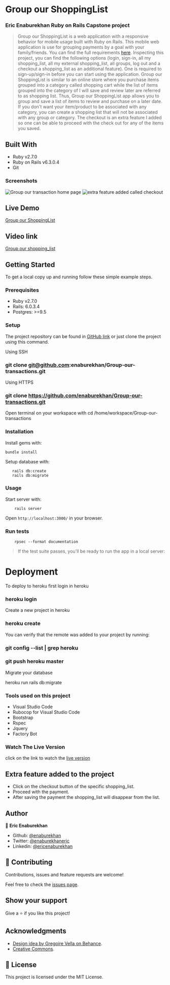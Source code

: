 # Group our ShoppingList

### Eric Enaburekhan Ruby on Rails Capstone project

> Group our ShoppingList is a web application with a responsive behavior for mobile usage built with Ruby on Rails. This mobile web application is use for grouping payments by a goal with your family/friends. You can find the full requirements [here](https://www.notion.so/Group-our-transactions-ccea2b6642664540a70de9f30bdff4ce). Inspecting this project, you can find the following options (login, sign-in, all my shopping_list, all my external shopping_list, all groups, log out and a checkout a shopping_list as an additional feature).
One is required to sign-up/sign-in before you can start using the application. Group our ShoppingList is similar to an online store where you purchase items grouped into a category called shopping cart while the list of items grouped into the category of I will save and review later are referred to as shopping list. Thus, Group our ShoppingList app allows you to group and save a list of items to review and purchase on a later date.
If you don't want your item/product to be associated with any category, you can create a shopping list that will not be associated with any group or category. The checkout is an extra feature I added so one can be able to proceed with the check out for any of the items you saved. 

## Built With

- Ruby v2.7.0
- Ruby on Rails v6.3.0.4
- Git

### Screenshots
<p float = 'left'>
    <img src="img/sign-up.png" alt="Group our transaction home page">
    <img src="img/checkout-page.png" alt="extra feature added called checkout">
</p>

## Live Demo

[Group our ShoppingList](https://enaburekhan-shoppinglist-app.herokuapp.com/)

## Video link
[Group our shopping_list](https://www.loom.com/share/72e6ba867cb648f6b5986a878ee4048d)


## Getting Started

To get a local copy up and running follow these simple example steps.

### Prerequisites

- Ruby v2.7.0
- Rails: 6.0.3.4
- Postgres: >=9.5

### Setup   

The project repository can be found in [GitHub link](https://github.com/enaburekhan/Group-our-transactions/tree/feature-branch) or just clone the project using this command.

Using SSH 

### git clone  git@github.com:enaburekhan/Group-our-transactions.git

Using HTTPS

### git clone  https://github.com/enaburekhan/Group-our-transactions.git

Open terminal on your workspace with
cd /home/workspace/Group-our-transactions

### Installation

Install gems with:

```
bundle install
```

Setup database with:

```
   rails db:create
   rails db:migrate
```

### Usage   

Start server with:

```
    rails server
```

Open `http://localhost:3000/` in your browser.

### Run tests

```
    rpsec --format documentation
```

> If the test suite passes, you'll be ready to run the app in a local server:

# Deployment
To deploy to heroku first login in heroku

### heroku login
Create a new project in heroku

### heroku create
You can verify that the remote was added to your project by running:

### git config --list | grep heroku 
### git push heroku master
Migrate your database

heroku run rails db:migrate

### Tools used on this project
- Visual Studio Code
- Rubocop for Visual Studio Code
- Bootstrap
- Rspec
- Jquery
- Factory Bot

### Watch The Live Version
click on the link to watch the [live version](https://enaburekhan-shoppinglist-app.herokuapp.com/)

## Extra feature added to the project
- Click on the checkout button of the specific shopping_list.
- Proceed with the payment.
- After saving the payment the shopping_list will disappear from the list.


## Author

👤 **Eric Enaburekhan**

- Github: [@enaburekhan](https://github.com/enaburekhan)
- Twitter: [@enaburekhaneric](https://twitter.com/enaburekhaneric)
- Linkedin: [@ericenaburekhan](https://www.linkedin.com/in/eric-enaburekhan-801a28100/)


## 🤝 Contributing

Contributions, issues and feature requests are welcome!

Feel free to check the [issues page](https://github.com/enaburekhan/Group-our-transactions/issues).

## Show your support

Give a ⭐️ if you like this project!

## Acknowledgments

- [Design idea by Gregoire Vella on Behance](https://www.behance.net/gregoirevella).
- [Creative Commons](https://creativecommons.org/licenses/by-nc/4.0/).

## 📝 License

This project is licensed under the MIT License.


